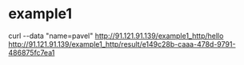 # example1


 curl --data "name=pavel" http://91.121.91.139/example1_http/hello
 http://91.121.91.139/example1_http/result/e149c28b-caaa-478d-9791-486875fc7ea1
